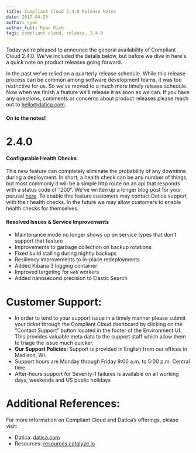 ```yaml
---
title: Compliant Cloud 2.4.0 Release Notes
date: 2017-04-25
author: ryan
author_full: Ryan Rich
tags: compliant cloud, release, 2.4.0
---
```

<div class="callout">
<p>Today we're pleased to announce the general availability of Compliant Cloud 2.4.0. We've included the details below, but before we dive in here's a quick note on product releases going forward.</p>

<p>In the past we've relied on a quarterly release schedule. While this release process can be common among software development teams, it was too restrictive for us. So we've moved to a much more timely release schedule. Now when we finish a feature we'll release it as soon as we can. If you have any questions, comments or concerns about product releases please reach out to <a href="mailto:hello@datica.com">hello@datica.com</a>.</p>
</div>

#### On to the notes!

# 2.4.0

#### Configurable Health Checks
This new feature can completely eliminate the probability of any downtime during a deployment. In short, a health check can be any number of things, but most commonly it will be a simple http route on an api that responds with a status code of “200”. We've written up a longer blog post for your perusal [here](TODO). To enable this feature customers may contact Datica support with their health checks. In the future we may allow customers to enable health checks for themselves.

#### Resolved Issues & Service Improvements
- Maintenance mode no longer shows up on service types that don't support that feature
- Improvements to garbage collection on backup rotations
- Fixed build stalling during nightly backups
- Resiliency improvements to in-place redeployments
- Added Kibana 3 logging container
- Improved targeting for `web` workers
- Added nanosecond precision to Elastic Search

# Customer Support:
- In order to tend to your support issue in a timely manner please submit your ticket through the Compliant Cloud dashboard by clicking on the “Contact Support” button located in the footer of the Environment UI. This provides valuable meta data to the support staff which allow them to triage the issue much quicker.
- **Our Support Policies:** Support is provided in English from our offices in Madison, WI.
- Support hours are Monday through Friday 9:00 a.m. to 5:00 p.m. Central time.
- After-hours support for Severity-1 failures is available on all working days, weekends and US public holidays

# Additional References:
For more information on Compliant Cloud and Datica’s offerings, please visit:

- Datica: [datica.com](//datica.com)
- Resources: [resources.catalyze.io](//resources.catalyze.io)
